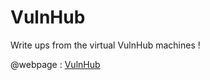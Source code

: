 # VulnHub

Write ups from the virtual VulnHub machines !

@webpage : [VulnHub](https://www.vulnhub.com/)
